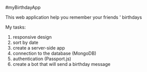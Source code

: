#myBirthdayApp

This web application help you remember your friends ' birthdays

My tasks:

1. responsive design
2. sort by date
3. create a server-side app
4. connection to the database (MongoDB)
5. authentication (Passport.js)
6. create a bot that will send a birthday message